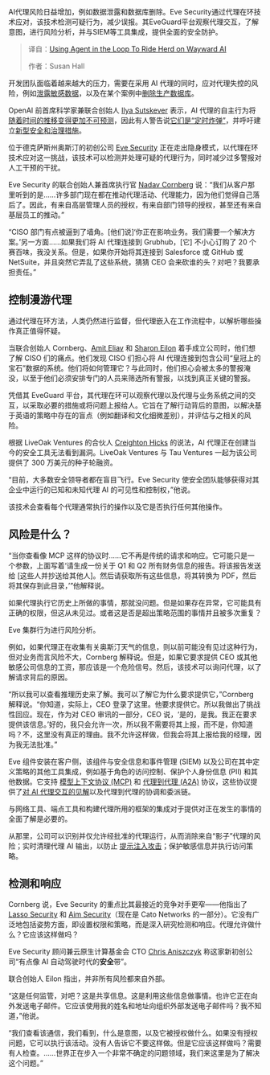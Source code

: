 <!--
title: 人机协同：驯服失控的AI
cover: https://cdn.thenewstack.io/media/2025/09/805cfc41-herding.jpg
summary: AI代理风险日益增加，例如数据泄露和数据库删除。Eve Security通过代理在环技术应对，该技术检测可疑行为，减少误报。其EveGuard平台观察代理交互，了解意图，进行风险分析，并与SIEM等工具集成，提供全面的安全防护。
-->

AI代理风险日益增加，例如数据泄露和数据库删除。Eve Security通过代理在环技术应对，该技术检测可疑行为，减少误报。其EveGuard平台观察代理交互，了解意图，进行风险分析，并与SIEM等工具集成，提供全面的安全防护。

> 译自：[Using Agent in the Loop To Ride Herd on Wayward AI](https://thenewstack.io/using-agent-in-the-middle-to-ride-herd-on-wayward-ai/)
> 
> 作者：Susan Hall

开发团队面临着越来越大的压力，需要在采用 AI 代理的同时，应对代理失控的风险，例如[泄露敏感数据](https://www.pomerium.com/blog/when-ai-has-root-lessons-from-the-supabase-mcp-data-leak)，以及在某个案例中[删除生产数据库](https://x.com/amasad/status/1946986468586721478?ref_src=twsrc%5Etfw%7Ctwcamp%5Etweetembed%7Ctwterm%5E1946986468586721478%7Ctwgr%5E0b243406d50a289d0a25f3478ed7ff3f55bf7bd6%7Ctwcon%5Es1_&ref_url=https%3A%2F%2Fwww.notion.so%2Fosohq%2F2389f1471f2b80c3b076e6bfcaac749b&utm_source=the+new+stack&utm_medium=referral&utm_content=inline-mention&utm_campaign=tns+platform)。

OpenAI 前首席科学家兼联合创始人 [Ilya Sutskever](https://www.linkedin.com/in/ilya-sutskever) 表示，AI 代理的自主行为将[随着时间的推移变得更加不可预测](https://www.reuters.com/technology/artificial-intelligence/ai-with-reasoning-power-will-be-less-predictable-ilya-sutskever-says-2024-12-14)，因此有人警告说[它们是“定时炸弹”](https://thenewstack.io/ai-agents-are-a-security-ticking-time-bomb/)，并呼吁建立[新型安全和治理措施](https://thenewstack.io/ai-agents-are-creating-a-new-security-nightmare-for-enterprises-and-startups/)。

位于德克萨斯州奥斯汀的初创公司 [Eve Security](https://www.eve.security/) 正在走出隐身模式，以代理在环技术应对这一挑战，该技术可以检测并处理可疑的代理行为，同时减少过多警报对人工干预的干扰。

Eve Security 的联合创始人兼首席执行官 [Nadav Cornberg](https://www.linkedin.com/in/nadav-cornberg/) 说：“我们从客户那里听到的是……许多部门现在都在推动代理活动、代理能力，因为他们觉得自己落后了。因此，有来自高层管理人员的授权，有来自部门领导的授权，甚至还有来自基层员工的推动。”

“CISO 部门有点被逼到了墙角。[他们说]‘你正在影响业务。我们需要一个解决方案。’另一方面……如果我们将 AI 代理连接到 Grubhub，[它] 不小心订购了 20 个赛百味，我没关系。但是，如果你开始将其连接到 Salesforce 或 GitHub 或 NetSuite，并且突然它弄乱了这些系统，猜猜 CEO 会来砍谁的头？对吧？我要承担责任。”

## 控制漫游代理

通过代理在环方法，人类仍然进行监督，但代理嵌入在工作流程中，以解析哪些操作真正值得怀疑。

当联合创始人 Cornberg、[Amit Eliav](https://www.linkedin.com/in/amiteliav/overlay/about-this-profile/) 和 [Sharon Eilon](https://www.linkedin.com/in/sharoneilon/overlay/about-this-profile/) 着手成立公司时，他们想了解 CISO 们的痛点。他们发现 CISO 们担心将 AI 代理连接到包含公司“皇冠上的宝石”数据的系统。他们将如何管理它？与此同时，他们担心会被太多的警报淹没，以至于他们必须安排专门的人员来筛选所有警报，以找到真正关键的警报。

凭借其 EveGuard 平台，其代理在环可以观察代理以及代理与业务系统之间的交互，以采取必要的措施或将问题上报给人。它旨在了解行动背后的意图，以解决基于英语的策略中存在的盲点（例如翻译和文化细微差别），并评估与之相关的风险。

根据 LiveOak Ventures 的合伙人 [Creighton Hicks](https://liveoak.vc/team/creighton-hicks/) 的说法，AI 代理正在创建当今的安全工具无法看到漏洞。LiveOak Ventures 与 Tau Ventures 一起为该公司提供了 300 万美元的种子轮融资。

“目前，大多数安全领导者都在盲目飞行。Eve Security 使安全团队能够获得对其企业中运行的已知和未知代理 AI 的可见性和控制权，”他说。

该技术会查看每个代理通常执行的操作以及它是否执行任何其他操作。

## 风险是什么？

“当你查看像 MCP 这样的协议时……它不再是传统的请求和响应。它可能只是一个参数，上面写着‘请生成一份关于 Q1 和 Q2 所有财务信息的报告。将该报告发送给 [这些人并抄送给其他人]。然后请获取所有这些信息，将其转换为 PDF，然后将其保存到此目录，’”他解释说。

如果代理执行它历史上所做的事情，那就没问题。但是如果存在异常，它可能具有正确的权限，但这从未见过。或者这是否是超出策略范围的事情并且被多次重复？

Eve 集群行为进行风险分析。

例如，如果代理正在收集有关奥斯汀天气的信息，则以前可能没有见过这种行为，但对业务而言风险不大，Cornberg 解释说。但是，如果它要求提供 CEO 或其他敏感公司信息的工资，那应该是一个危险信号。然后，该技术可以询问代理，以了解请求背后的原因。

“所以我可以查看推理历史来了解。我可以了解它为什么要求提供它，”Cornberg 解释说。“你知道，实际上，CEO 登录了这里。他要求提供它。所以我做出了挑战性回应。现在，作为对 CEO 审讯的一部分，CEO 说，‘是的，是我。我正在要求提供该信息。’好的，我只会允许一次，所以我不需要将其上报，而不是，你知道吗？不，这里没有真正的理由。我不允许这样做，但我会将其上报给我的经理，因为我无法批准。”

Eve 组件安装在客户侧，该组件与安全信息和事件管理 (SIEM) 以及公司在其中定义策略的其他工具集成，例如基于角色的访问控制、保护个人身份信息 (PII) 和其他数据。它支持 [模型上下文协议 (MCP)](https://thenewstack.io/mcp-a-practical-security-blueprint-for-developers/) 和 [代理到代理 (A2A)](https://thenewstack.io/googles-agent2agent-protocol-helps-ai-agents-talk-to-each-other/) 协议，这些协议提供了[对 AI 代理交互的见解](https://thenewstack.io/why-are-agent-protocols-like-mcp-and-a2a-needed/)以及代理到代理的协调和委派链。

与网络工具、端点工具和构建代理所用的框架的集成对于提供对正在发生的事情的全面了解是必要的。

从那里，公司可以识别并仅允许经批准的代理运行，从而消除来自“影子”代理的风险；实时清理代理 AI 输出，以防止 [提示注入攻击](https://thenewstack.io/7-llm-risks-and-api-management-strategies/)；保护敏感信息并执行访问策略。

## 检测和响应

Cornberg 说，Eve Security 的重点比其最接近的竞争对手更窄——他指出了 [Lasso Security](https://www.lasso.security/) 和 [Aim Security](https://www.aim.security/post/aim-to-join-cato-network)（现在是 Cato Networks 的一部分）。它没有广泛地包括姿势方面，即设置权限和策略，而是深入研究检测和响应。代理允许做什么？它应该这样做吗？

Eve Security 顾问兼云原生计算基金会 CTO [Chris Aniszczyk](https://www.linkedin.com/in/caniszczyk/) 称这家新初创公司“有点像 AI 自动驾驶时代的**安全**带”。

联合创始人 Eilon 指出，并非所有风险都来自外部。

“这是任何监管，对吧？这是共享信息。这是利用这些信息做事情。也许它正在向外发送电子邮件。它应该使用我的姓名和地址向组织外部发送电子邮件吗？我不知道，”他说。

“我们查看该通信，我们看到，什么是意图，以及它被授权做什么。如果没有授权问题，它可以执行该活动。没有人告诉它不要这样做。但是它应该这样做吗？需要有人检查。……世界正在步入一个非常不确定的问题领域，我们来这里是为了解决这个问题。”